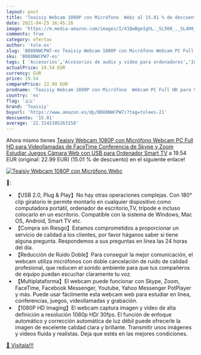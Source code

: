 ```yaml
---
layout: post
title: 'Teaisiy Webcam 1080P con Micrófono  Webc al 15.01 % de descuento'
date: 2021-04-25 16:45:28
image: 'https://m.media-amazon.com/images/I/41QwBgeIghL._SL500_._SL400_.jpg'
comments: true
category: ofertas
author: 'tole.es'
slug: 'B088NWCPW7-es Teaisiy Webcam 1080P con Micrófono Webcam PC Full HD para...'
sku: 'B088NWCPW7-es'
tags: [ 'Accesorios','Accesorios de audio y vídeo para ordenadores','Informática','Webcams y telefonía VoIP','smart','teaisiy','tv', ]
actualPrice: 19.54 EUR
currency: EUR
price: 19.54
comparePrice: 22.99 EUR
prodname: 'Teaisiy Webcam 1080P con Micrófono  Webcam PC Full HD para Videollamadas de FaceTime  Conferencia de Skype y Zoom  Estudiar  Juegos  Cámara Web con USB para Ordenador  Smart TV'
country: 'es'
flag: '🇪🇸'
brand: 'Teaisiy'
buyurl: 'https://www.amazon.es/dp/B088NWCPW7/?tag=tolees-21'
descuento: '15.01'
average: '22.3142105263158'
---
```


Ahora mismo tienes [Teaisiy Webcam 1080P con Micrófono  Webcam PC Full HD para Videollamadas de FaceTime  Conferencia de Skype y Zoom  Estudiar  Juegos  Cámara Web con USB para Ordenador  Smart TV](https://www.amazon.es/dp/B088NWCPW7/?tag=tolees-21) a 19.54 EUR (original: 22.99 EUR) (15.01 %  de descuento) en el siguiente enlace!

[![Teaisiy Webcam 1080P con Micrófono  Webc](https://m.media-amazon.com/images/I/41QwBgeIghL._SL500_._SL400_.jpg)](https://www.amazon.es/dp/B088NWCPW7/?tag=tolees-21)

🔎:

- 【USB 2.0, Plug & Play】No hay otras operaciones complejas. Con 180° clip giratorio le permite montarlo en cualquier dispositivo como computadora portátil, ordenador de escritorio,TV, trípode e incluso colocarlo en un escritorio. Compatible con la sistema de Windows, Mac OS, Android, Smart TV etc.
- 【Compra sin Riesgo】Estamos comprometidos a proporcionar un servicio de calidad a los clientes, por favor háganos saber si tiene alguna pregunta. Respondemos a sus preguntas en línea las 24 horas del día.
- 【Reducción de Ruido Doble】Para conseguir la mejor comunicación, el webcam utiliza micrófonos con doble cancelación de ruido de calidad profesional, que reducen el sonido ambiente para que tus compañeros de equipo puedan escuchar claramente tu voz.
- 【Multiplataforma】El webcam puede funcionar con Skype, Zoom, FaceTime, Facebook Messenger, Youtube, Yahoo Messenger PotPlayer y más. Puede usar fácilmente esta webcam web para estudiar en línea, conferencias, juegos, videollamadas y grabación.
- 【1080P HD Imaging】El webcam captura imagen y vídeo de alta definición a resolución 1080p HD/ 30fps. El función de enfoque automático y corrección automática de luz débil puede ofrecerle la imagen de excelente calidad clara y brillante. Transmitir unos imágenes y videos fluida y realistas. Deja que estés en las mejores condiciones.

[🛒 Visítala!!!](https://www.amazon.es/dp/B088NWCPW7/?tag=tolees-21)
